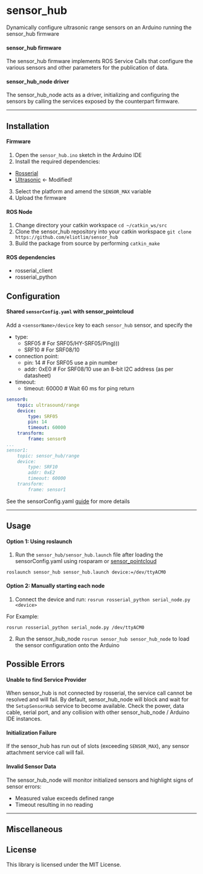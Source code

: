 # sensor_hub
Dynamically configure ultrasonic range sensors on an Arduino running the sensor_hub firmware

#### sensor_hub firmware
The sensor_hub firmware implements ROS Service Calls that configure the various sensors and other parameters for the publication of data.
#### sensor_hub_node driver
The sensor_hub_node acts as a driver, initializing and configuring the sensors by calling the services exposed by the counterpart firmware.

---

## Installation
#### Firmware
1. Open the `sensor_hub.ino` sketch in the Arduino IDE
2. Install the required dependencies:
  - [Rosserial](https://github.com/frankjoshua/rosserial_arduino_lib)
  - [Ultrasonic](https://github.com/eliotlim/Ultrasonic) <- Modified!
3. Select the platform and amend the `SENSOR_MAX` variable
4. Upload the firmware

#### ROS Node
1. Change directory your catkin workspace `cd ~/catkin_ws/src`
2. Clone the sensor_hub repository into your catkin workspace `git clone https://github.com/eliotlim/sensor_hub`
3. Build the package from source by performing `catkin_make`

#### ROS dependencies
- rosserial_client
- rosserial_python

## Configuration
#### Shared `sensorConfig.yaml` with sensor_pointcloud
Add a `<sensorName>/device` key to each `sensor_hub` sensor, and specify the
- type:
  - SRF05 # For SRF05/HY-SRF05/Ping)))
  - SRF10 # For SRF08/10
- connection point:
  - pin: 14 # For SRF05 use a pin number
  - addr: 0xE0 # For SRF08/10 use an 8-bit I2C address (as per datasheet)
- timeout:
  - timeout: 60000 # Wait 60 ms for ping return

```yaml
sensor0:
    topic: ultrasound/range
    device:
        type: SRF05
        pin: 14
        timeout: 60000
    transform:
        frame: sensor0
...
sensor1:
    topic: sensor_hub/range
    device:
        type: SRF10
        addr: 0xE2
        timeout: 60000
    transform:
        frame: sensor1
```
See the sensorConfig.yaml [guide](https://github.com/eliotlim/sensor_pointcloud/blob/master/sensorConfig.md) for more details

---

## Usage
#### Option 1: Using roslaunch
1. Run the `sensor_hub/sensor_hub.launch` file after loading the sensorConfig.yaml using rosparam or [sensor_pointcloud](https://github.com/eliotlim/sensor_pointcloud)
```
roslaunch sensor_hub sensor_hub.launch device:=/dev/ttyACM0
```

#### Option 2: Manually starting each node
1. Connect the device and run: `rosrun rosserial_python serial_node.py <device>`

  For Example:
  ```
  rosrun rosserial_python serial_node.py /dev/ttyACM0
  ```
2. Run the sensor_hub_node `rosrun sensor_hub sensor_hub_node` to load the sensor configuration onto the Arduino

## Possible Errors
#### Unable to find Service Provider
When sensor_hub is not connected by rosserial, the service call cannot be resolved and will fail. By default, sensor_hub_node will block and wait for the `SetupSensorHub` service to become available. Check the power, data cable, serial port, and any collision with other sensor_hub_node / Arduino IDE instances.
#### Initialization Failure
If the sensor_hub has run out of slots (exceeding `SENSOR_MAX`), any sensor attachment service call will fail.
#### Invalid Sensor Data
The sensor_hub_node will monitor initialized sensors and highlight signs of sensor errors:
- Measured value exceeds defined range
- Timeout resulting in no reading


---
## Miscellaneous
## License
This library is licensed under the MIT License.
